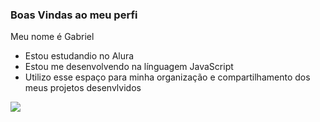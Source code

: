 ### Boas Vindas ao meu perfi

Meu nome é Gabriel

- Estou estudandio no Alura 
- Estou me desenvolvendo na línguagem JavaScript
- Utilizo esse espaço para minha organização e compartilhamento dos meus projetos desenvlvidos


![](https://media.tenor.com/yFKbJFsOvs4AAAAC/luffy-smile-luffy-giggle.gif)
